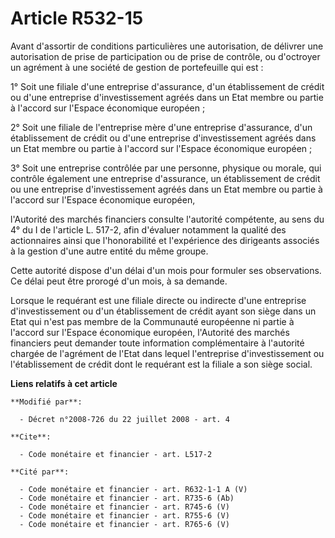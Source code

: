 # Article R532-15

Avant d'assortir de conditions particulières une autorisation, de délivrer une autorisation de prise de participation ou de
prise de contrôle, ou d'octroyer un agrément à une société de gestion de portefeuille qui est : 

1° Soit une filiale d'une entreprise d'assurance, d'un établissement de crédit ou d'une entreprise d'investissement agréés
dans un Etat membre ou partie à l'accord sur l'Espace économique européen ; 

2° Soit une filiale de l'entreprise mère d'une entreprise d'assurance, d'un établissement de crédit ou d'une entreprise
d'investissement agréés dans un Etat membre ou partie à l'accord sur l'Espace économique européen ; 

3° Soit une entreprise contrôlée par une personne, physique ou morale, qui contrôle également une entreprise d'assurance, un
établissement de crédit ou une entreprise d'investissement agréés dans un Etat membre ou partie à l'accord sur l'Espace
économique européen, 

l'Autorité des marchés financiers consulte l'autorité compétente, au sens du 4° du I de l'article L. 517-2, afin d'évaluer
notamment la qualité des actionnaires ainsi que l'honorabilité et l'expérience des dirigeants associés à la gestion d'une
autre entité du même groupe. 

Cette autorité dispose d'un délai d'un mois pour formuler ses observations. Ce délai peut être prorogé d'un mois, à sa
demande. 

Lorsque le requérant est une filiale directe ou indirecte d'une entreprise d'investissement ou d'un établissement de crédit
ayant son siège dans un Etat qui n'est pas membre de la Communauté européenne ni partie à l'accord sur l'Espace économique
européen, l'Autorité des marchés financiers peut demander toute information complémentaire à l'autorité chargée de l'agrément
de l'Etat dans lequel l'entreprise d'investissement ou l'établissement de crédit dont le requérant est la filiale a son siège
social.

**Liens relatifs à cet article**

	**Modifié par**:

	  - Décret n°2008-726 du 22 juillet 2008 - art. 4

	**Cite**:

	  - Code monétaire et financier - art. L517-2

	**Cité par**:

	  - Code monétaire et financier - art. R632-1-1 A (V)
	  - Code monétaire et financier - art. R735-6 (Ab)
	  - Code monétaire et financier - art. R745-6 (V)
	  - Code monétaire et financier - art. R755-6 (V)
	  - Code monétaire et financier - art. R765-6 (V)
